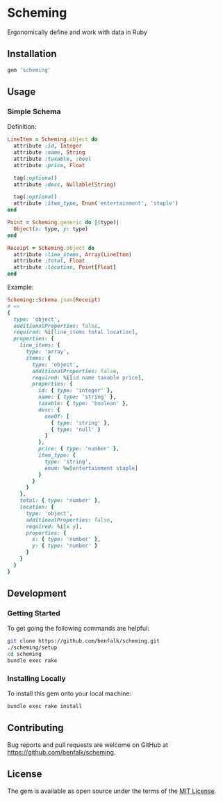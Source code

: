 # Scheming

Ergonomically define and work with data in Ruby

## Installation

```ruby
gem 'scheming'
```

## Usage

### Simple Schema

Definition:
```ruby
LineItem = Scheming.object do
  attribute :id, Integer
  attribute :name, String
  attribute :taxable, :bool
  attribute :price, Float

  tag(:optional)
  attribute :desc, Nullable(String)

  tag(:optional)
  attribute :item_type, Enum('entertainment', 'staple')
end

Point = Scheming.generic do |(type)|
  Object(x: type, y: type)
end

Receipt = Scheming.object do
  attribute :line_items, Array(LineItem)
  attribute :total, Float
  attribute :location, Point[Float]
end
```

Example:
```ruby
Scheming::Schema.json(Receipt)
# =>
{
  type: 'object',
  additionalProperties: false,
  required: %i[line_items total location],
  properties: {
    line_items: {
      type: 'array',
      items: {
        type: 'object',
        additionalProperties: false,
        required: %i[id name taxable price],
        properties: {
          id: { type: 'integer' },
          name: { type: 'string' },
          taxable: { type: 'boolean' },
          desc: {
            oneOf: [
              { type: 'string' },
              { type: 'null' }
            ]
          },
          price: { type: 'number' },
          item_type: {
            type: 'string',
            enum: %w[entertainment staple]
          }
        }
      }
    },
    total: { type: 'number' },
    location: {
      type: 'object',
      additionalProperties: false,
      required: %i[x y],
      properties: {
        x: { type: 'number' },
        y: { type: 'number' }
      }
    }
  }
}
```

## Development

### Getting Started

To get going the following commands are helpful:

```bash
git clone https://github.com/benfalk/scheming.git
./scheming/setup
cd scheming
bundle exec rake
```

### Installing Locally

To install this gem onto your local machine:

```bash
bundle exec rake install
```

## Contributing

Bug reports and pull requests are welcome
on GitHub at https://github.com/benfalk/scheming.

## License

The gem is available as open source under the terms of
the [MIT License](https://opensource.org/licenses/MIT).
